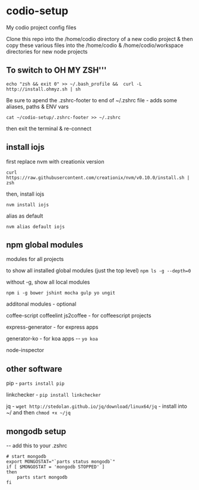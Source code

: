 codio-setup
===========

My codio project config files

Clone this repo into the /home/codio directory of a new codio project & then copy these various files into the /home/codio & /home/codio/workspace directories for new node projects


To switch to OH MY ZSH'''
-------------------------

`echo "zsh && exit 0" >> ~/.bash_profile &&  curl -L http://install.ohmyz.sh | sh` 

Be sure to apend the .zshrc-footer to end of ~/.zshrc file - adds some aliases, paths & ENV vars

`cat ~/codio-setup/.zshrc-footer >> ~/.zshrc`

then exit the terminal & re-connect


install iojs
------------

first replace nvm with creationix version

`curl https://raw.githubusercontent.com/creationix/nvm/v0.10.0/install.sh | zsh`

then, install iojs

`nvm install iojs`

alias as default

`nvm alias default iojs`

npm global modules
------------------

modules for all projects

to show all installed global modules (just the top level)
`npm ls -g --depth=0`

without -g, show all local modules

`npm i -g bower jshint mocha gulp yo ungit`

additonal modules - optional

coffee-script coffeelint js2coffee - for coffeescript projects

express-generator - for express apps

generator-ko - for koa apps -- `yo koa`

node-inspector

other software
--------------

pip - `parts install pip`

linkchecker - `pip install linkchecker`

jq - `wget http://stedolan.github.io/jq/download/linux64/jq` - install into ~/ and then `chmod +x ~/jq`

mongodb setup
-------------

-- add this to your .zshrc

```
# start mongodb                                                                                                   
export MONGOSTAT="`parts status mongodb`"                                                                         
if [ $MONGOSTAT = 'mongodb STOPPED' ]                                                                             
then                                                                                                              
    parts start mongodb                                                                                           
fi
```

